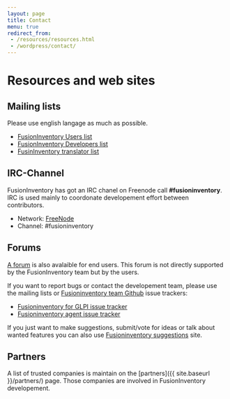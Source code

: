 ```yaml
---
layout: page
title: Contact
menu: true
redirect_from:
 - /resources/resources.html
 - /wordpress/contact/
---
```


# Resources and web sites


## Mailing lists

Please use english langage as much as possible.

* [FusionInventory Users list](http://lists.alioth.debian.org/mailman/listinfo/fusioninventory-user)
* [FusionInventory Developers list](http://lists.alioth.debian.org/mailman/listinfo/fusioninventory-devel)
* [FusinInventory translator list](http://lists.alioth.debian.org/mailman/listinfo/fusioninventory-i18n)

## IRC-Channel

FusionInventory has got an IRC chanel on Freenode call __#fusioninventory__.
IRC is used mainly to coordonate developement effort between contributors.

* Network: [FreeNode](http://irc.freenode.net)
* Channel: #fusioninventory

## Forums

[A forum](http://forum.fusioninventory.org/) is also avalaible for end users. This forum is not directly supported
by the FusionInventory team but by the users.

If you want to report bugs or contact the developement team, please use the
mailing lists or [Fusioninventory team Github](https://github.com/fusioninventory) issue trackers:

* [Fusioninventory for GLPI issue tracker](https://github.com/fusioninventory/fusioninventory-for-glpi/issues)
* [Fusioninventory agent issue tracker](https://github.com/fusioninventory/fusioninventory-agent/issues)

If you just want to make suggestions, submit/vote for ideas or talk about wanted features you can also use
[Fusioninventory suggestions](http://fusioninventory.userecho.com/) site.

## Partners

A list of trusted companies is maintain on the [partners]({{ site.baseurl }}/partners/) page. Those companies are involved in FusionInventory
developement.
